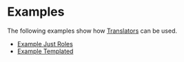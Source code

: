 # Examples

The following examples show how [Translators](../translators.md) can be used.

- [Example Just Roles](just-roles.yaml)
- [Example Templated](templated.yaml)